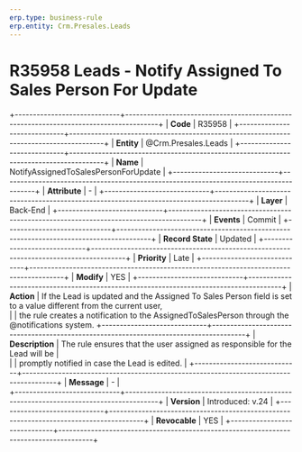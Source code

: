 ```yaml
---
erp.type: business-rule
erp.entity: Crm.Presales.Leads  
---
```


# R35958 Leads - Notify Assigned To Sales Person For Update
+-----------------------------+---------------------------------------------------------------------------------------+
| **Code**                    | R35958                                                                                |
+-----------------------------+---------------------------------------------------------------------------------------+
| **Entity**                  | @Crm.Presales.Leads                                                                   |
+-----------------------------+---------------------------------------------------------------------------------------+
| **Name**                    | NotifyAssignedToSalesPersonForUpdate                                                  |
+-----------------------------+---------------------------------------------------------------------------------------+
| **Attribute**               | \-                                                                                    |
+-----------------------------+---------------------------------------------------------------------------------------+
| **Layer**                   | Back-End                                                                              |
+-----------------------------+---------------------------------------------------------------------------------------+
| **Events**                  | Commit                                                                                |
+-----------------------------+---------------------------------------------------------------------------------------+
| **Record State**            | Updated                                                                               |
+-----------------------------+---------------------------------------------------------------------------------------+
| **Priority**                | Late                                                                                  |
+-----------------------------+---------------------------------------------------------------------------------------+
| **Modify**                  | YES                                                                                   |
+-----------------------------+---------------------------------------------------------------------------------------+
| **Action**                  | If the Lead is updated and the Assigned To Sales Person field is set to a value different from the current user,      
|                             | the rule creates a notification to the AssignedToSalesPerson through the @notifications system. 
+-----------------------------+---------------------------------------------------------------------------------------+
| **Description**             | The rule ensures that the user assigned as responsible for the Lead will be           |     
|                             | promptly notified in case the Lead is edited.                                         |
+-----------------------------+---------------------------------------------------------------------------------------+
| **Message**                 | \-                                                                                    |                         
+-----------------------------+---------------------------------------------------------------------------------------+
| **Version**                 | Introduced: v.24                                                                      |
+-----------------------------+---------------------------------------------------------------------------------------+
| **Revocable**               | YES                                                                                   |
+-----------------------------+---------------------------------------------------------------------------------------+
